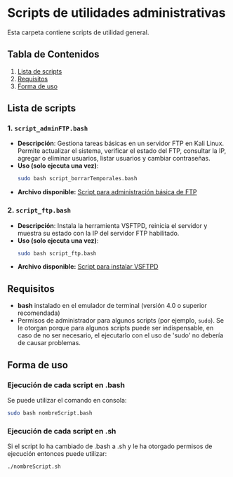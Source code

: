 # Scripts de utilidades administrativas
Esta carpeta contiene scripts de utilidad general.

## Tabla de Contenidos
1. [Lista de scripts](#lista-de-scripts)
2. [Requisitos](#requisitos)
4. [Forma de uso](#forma-de-uso)

## Lista de scripts
### 1. `script_adminFTP.bash`
   - **Descripción**: Gestiona tareas básicas en un servidor FTP en Kali Linux. Permite actualizar el sistema, verificar el estado del FTP, consultar la IP, agregar o eliminar usuarios, listar usuarios y cambiar contraseñas.
   - **Uso (solo ejecuta una vez)**: 
     ```bash
     sudo bash script_borrarTemporales.bash
     ```
   - **Archivo disponible:** [Script para administración básica de FTP](script_adminFTP.bash)
### 2. `script_ftp.bash`
   - **Descripción**: Instala la herramienta VSFTPD, reinicia el servidor y muestra su estado con la IP del servidor FTP habilitado.
   - **Uso (solo ejecuta una vez)**: 
     ```bash
     sudo bash script_ftp.bash
     ```
   - **Archivo disponible:** [Script para instalar VSFTPD](script_ftp.bash)

## Requisitos
- **bash** instalado en el emulador de terminal (versión 4.0 o superior recomendada)
- Permisos de administrador para algunos scripts (por ejemplo, `sudo`). Se le otorgan porque para algunos scripts puede ser indispensable, en caso de no ser necesario, el ejecutarlo con el uso de 'sudo' no debería de causar problemas.

## Forma de uso
### Ejecución de cada script en .bash
Se puede utilizar el comando en consola:
```bash
sudo bash nombreScript.bash
```
### Ejecución de cada script en .sh
Si el script lo ha cambiado de .bash a .sh y le ha otorgado permisos de ejecución entonces puede utilizar:
```bash
./nombreScript.sh
```
